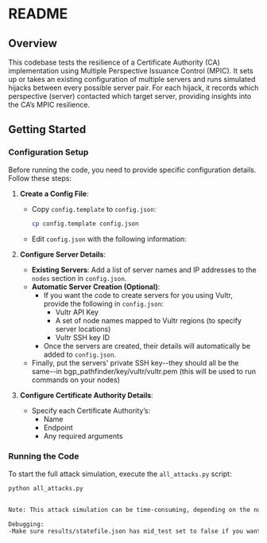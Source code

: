 # README

## Overview

This codebase tests the resilience of a Certificate Authority (CA) implementation using Multiple Perspective Issuance Control (MPIC). It sets up or takes an existing configuration of multiple servers and runs simulated hijacks between every possible server pair. For each hijack, it records which perspective (server) contacted which target server, providing insights into the CA’s MPIC resilience.

## Getting Started

### Configuration Setup

Before running the code, you need to provide specific configuration details. Follow these steps:

1. **Create a Config File**:
   - Copy `config.template` to `config.json`:
     ```bash
     cp config.template config.json
     ```
   - Edit `config.json` with the following information:

2. **Configure Server Details**:
   - **Existing Servers**: Add a list of server names and IP addresses to the `nodes` section in `config.json`.
   - **Automatic Server Creation (Optional)**:
     - If you want the code to create servers for you using Vultr, provide the following in `config.json`:
       - Vultr API Key
       - A set of node names mapped to Vultr regions (to specify server locations)
       - Vultr SSH key ID
      - Once the servers are created, their details will automatically be added to `config.json`.
   - Finally, put the servers' private SSH key--they should all be the same--in bgp_pathfinder/key/vultr/vultr.pem (this will be used to run commands on your nodes)


   

3. **Configure Certificate Authority Details**:
   - Specify each Certificate Authority’s:
     - Name
     - Endpoint
     - Any required arguments

### Running the Code

To start the full attack simulation, execute the `all_attacks.py` script:

```bash
python all_attacks.py


Note: This attack simulation can be time-consuming, depending on the number of nodes configured. The attack duration scales with the number of pairwise combinations of nodes, with each attack taking approximately 5–7 minutes.

Debugging:
-Make sure results/statefile.json has mid_test set to false if you want to start from the beginning. If you want to start from the middle, make sure node_a and node_b are set correctly.
